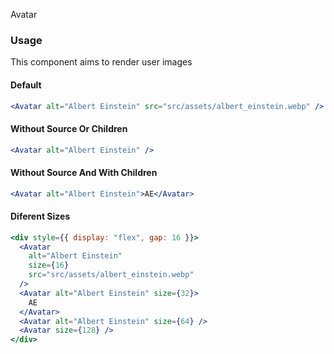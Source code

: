 Avatar

### Usage

This component aims to render user images

#### Default

```jsx
<Avatar alt="Albert Einstein" src="src/assets/albert_einstein.webp" />
```

#### Without Source Or Children

```jsx
<Avatar alt="Albert Einstein" />
```

#### Without Source And With Children

```jsx
<Avatar alt="Albert Einstein">AE</Avatar>
```

#### Diferent Sizes

```jsx
<div style={{ display: "flex", gap: 16 }}>
  <Avatar
    alt="Albert Einstein"
    size={16}
    src="src/assets/albert_einstein.webp"
  />
  <Avatar alt="Albert Einstein" size={32}>
    AE
  </Avatar>
  <Avatar alt="Albert Einstein" size={64} />
  <Avatar size={128} />
</div>
```
